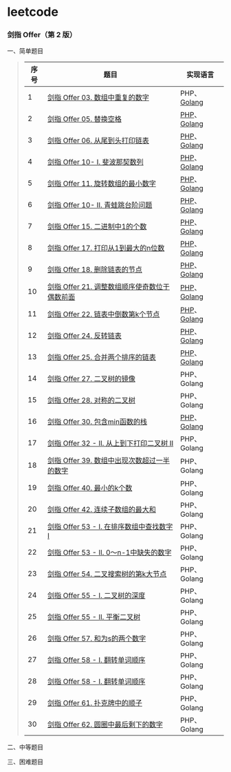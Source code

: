 # leetcode

### 剑指 Offer（第 2 版）

一、简单题目   

> | 序号 | 题目                                                         | 实现语言                                                     |
> | ---- | ------------------------------------------------------------ | ------------------------------------------------------------ |
> | 1    | [剑指 Offer 03. 数组中重复的数字](https://leetcode-cn.com/problems/shu-zu-zhong-zhong-fu-de-shu-zi-lcof/) | PHP、[Golang](https://github.com/Echo-Mr-Pengw/leetcode/blob/master/offer/simple/Golang/findRepeatNumber.go) |
> | 2    | [剑指 Offer 05. 替换空格](https://leetcode-cn.com/problems/ti-huan-kong-ge-lcof/) | [PHP](https://github.com/Echo-Mr-Pengw/leetcode/blob/master/offer/simple/PHP/replaceSpace.php)、[Golang](https://github.com/Echo-Mr-Pengw/leetcode/blob/master/offer/simple/Golang/replaceSpace.go) |
> | 3    | [剑指 Offer 06. 从尾到头打印链表](https://leetcode-cn.com/problems/ti-huan-kong-ge-lcof/) | [PHP](https://github.com/Echo-Mr-Pengw/leetcode/blob/master/offer/simple/PHP/reverseList.php)、[Golang](https://github.com/Echo-Mr-Pengw/leetcode/blob/master/offer/simple/Golang/reversePrint.go) |
> | 4    | [剑指 Offer 10- I. 斐波那契数列](https://leetcode-cn.com/problems/fei-bo-na-qi-shu-lie-lcof/) | [PHP](https://github.com/Echo-Mr-Pengw/leetcode/blob/master/offer/simple/PHP/fib.php)、[Golang](https://github.com/Echo-Mr-Pengw/leetcode/blob/master/offer/simple/Golang/fib.go) |
> | 5    | [剑指 Offer 11. 旋转数组的最小数字](https://leetcode-cn.com/problems/xuan-zhuan-shu-zu-de-zui-xiao-shu-zi-lcof/) | [PHP](https://github.com/Echo-Mr-Pengw/leetcode/blob/master/offer/simple/PHP/minArray.php)、[Golang](https://github.com/Echo-Mr-Pengw/leetcode/blob/master/offer/simple/Golang/minArray.go) |
> | 6    | [剑指 Offer 10- II. 青蛙跳台阶问题](https://leetcode-cn.com/problems/qing-wa-tiao-tai-jie-wen-ti-lcof/) | [PHP](https://github.com/Echo-Mr-Pengw/leetcode/blob/master/offer/simple/PHP/numWays.php)、[Golang](https://github.com/Echo-Mr-Pengw/leetcode/blob/master/offer/simple/Golang/numWays.go) |
> | 7    | [剑指 Offer 15. 二进制中1的个数](https://leetcode-cn.com/problems/er-jin-zhi-zhong-1de-ge-shu-lcof/) | [PHP](https://github.com/Echo-Mr-Pengw/leetcode/blob/master/offer/simple/PHP/hammingWeight.php)、[Golang](https://github.com/Echo-Mr-Pengw/leetcode/blob/master/offer/simple/Golang/hammingWeight.go) |
> | 8    | [剑指 Offer 17. 打印从1到最大的n位数](https://leetcode-cn.com/problems/da-yin-cong-1dao-zui-da-de-nwei-shu-lcof/) | [PHP](https://github.com/Echo-Mr-Pengw/leetcode/blob/master/offer/simple/PHP/printNumbers.php)、[Golang](https://github.com/Echo-Mr-Pengw/leetcode/blob/master/offer/simple/Golang/printNumbers.go) |
> | 9    | [剑指 Offer 18. 删除链表的节点](https://leetcode-cn.com/problems/shan-chu-lian-biao-de-jie-dian-lcof/) | [PHP](https://github.com/Echo-Mr-Pengw/leetcode/blob/master/offer/simple/PHP/deleteNode.php)、[Golang](https://github.com/Echo-Mr-Pengw/leetcode/blob/master/offer/simple/Golang/deleteNode.go) |
> | 10   | [剑指 Offer 21. 调整数组顺序使奇数位于偶数前面](https://leetcode-cn.com/problems/diao-zheng-shu-zu-shun-xu-shi-qi-shu-wei-yu-ou-shu-qian-mian-lcof/) | [PHP](https://github.com/Echo-Mr-Pengw/leetcode/blob/master/offer/simple/PHP/exchange.php)、[Golang](https://github.com/Echo-Mr-Pengw/leetcode/blob/master/offer/simple/Golang/exchange.go) |
> | 11   | [剑指 Offer 22. 链表中倒数第k个节点](https://leetcode-cn.com/problems/lian-biao-zhong-dao-shu-di-kge-jie-dian-lcof/) | [PHP](https://github.com/Echo-Mr-Pengw/leetcode/blob/master/offer/simple/PHP/getKthFromEnd.php)、[Golang](https://github.com/Echo-Mr-Pengw/leetcode/blob/master/offer/simple/Golang/getKthFromEnd.go) |
> | 12   | [剑指 Offer 24. 反转链表](https://leetcode-cn.com/problems/fan-zhuan-lian-biao-lcof/) | [PHP](https://github.com/Echo-Mr-Pengw/leetcode/blob/master/offer/simple/PHP/reverseList.php)、[Golang](https://github.com/Echo-Mr-Pengw/leetcode/blob/master/offer/simple/Golang/reverseList.go) |
> | 13   | [剑指 Offer 25. 合并两个排序的链表](https://leetcode-cn.com/problems/he-bing-liang-ge-pai-xu-de-lian-biao-lcof/) | [PHP](https://github.com/Echo-Mr-Pengw/leetcode/blob/master/offer/simple/PHP/mergeTwoLists.php)、[Golang](https://github.com/Echo-Mr-Pengw/leetcode/blob/master/offer/simple/Golang/mergeTwoLists.go) |
> | 14   | [剑指 Offer 27. 二叉树的镜像](https://leetcode-cn.com/problems/er-cha-shu-de-jing-xiang-lcof/) | PHP、Golang                                                  |
> | 15   | [剑指 Offer 28. 对称的二叉树](https://leetcode-cn.com/problems/dui-cheng-de-er-cha-shu-lcof/) | PHP、Golang                                                  |
> | 16   | [剑指 Offer 30. 包含min函数的栈](https://leetcode-cn.com/problems/bao-han-minhan-shu-de-zhan-lcof/) | [PHP](https://github.com/Echo-Mr-Pengw/leetcode/blob/master/offer/simple/PHP/minStack.php)、[Golang](https://github.com/Echo-Mr-Pengw/leetcode/blob/master/offer/simple/Golang/minStack.go) |
> | 17   | [剑指 Offer 32 - II. 从上到下打印二叉树 II](https://leetcode-cn.com/problems/cong-shang-dao-xia-da-yin-er-cha-shu-ii-lcof/) | PHP、Golang                                                  |
> | 18   | [剑指 Offer 39. 数组中出现次数超过一半的数字](https://leetcode-cn.com/problems/shu-zu-zhong-chu-xian-ci-shu-chao-guo-yi-ban-de-shu-zi-lcof/) | PHP、Golang                                                  |
> | 19   | [剑指 Offer 40. 最小的k个数](https://leetcode-cn.com/problems/zui-xiao-de-kge-shu-lcof/) | PHP、Golang                                                  |
> | 20   | [剑指 Offer 42. 连续子数组的最大和](https://leetcode-cn.com/problems/lian-xu-zi-shu-zu-de-zui-da-he-lcof/) | PHP、Golang                                                  |
> | 21   | [剑指 Offer 53 - I. 在排序数组中查找数字 I](https://leetcode-cn.com/problems/zai-pai-xu-shu-zu-zhong-cha-zhao-shu-zi-lcof/) | PHP、Golang                                                  |
> | 22   | [剑指 Offer 53 - II. 0～n-1中缺失的数字](https://leetcode-cn.com/problems/que-shi-de-shu-zi-lcof/) | PHP、Golang                                                  |
> | 23   | [剑指 Offer 54. 二叉搜索树的第k大节点](https://leetcode-cn.com/problems/er-cha-sou-suo-shu-de-di-kda-jie-dian-lcof/) | PHP、Golang                                                  |
> | 24   | [剑指 Offer 55 - I. 二叉树的深度](https://leetcode-cn.com/problems/er-cha-shu-de-shen-du-lcof/) | PHP、Golang                                                  |
> | 25   | [剑指 Offer 55 - II. 平衡二叉树](https://leetcode-cn.com/problems/ping-heng-er-cha-shu-lcof/) | PHP、Golang                                                  |
> | 26   | [剑指 Offer 57. 和为s的两个数字](https://leetcode-cn.com/problems/he-wei-sde-liang-ge-shu-zi-lcof/) | PHP、Golang                                                  |
> | 27   | [剑指 Offer 58 - I. 翻转单词顺序](https://leetcode-cn.com/problems/fan-zhuan-dan-ci-shun-xu-lcof/) | PHP、Golang                                                  |
> | 28   | [剑指 Offer 58 - I. 翻转单词顺序](https://leetcode-cn.com/problems/fan-zhuan-dan-ci-shun-xu-lcof/) | PHP、Golang                                                  |
> | 29   | [剑指 Offer 61. 扑克牌中的顺子](https://leetcode-cn.com/problems/bu-ke-pai-zhong-de-shun-zi-lcof/) | PHP、Golang                                                  |
> | 30   | [剑指 Offer 62. 圆圈中最后剩下的数字](https://leetcode-cn.com/problems/yuan-quan-zhong-zui-hou-sheng-xia-de-shu-zi-lcof/) | PHP、Golang                                                  |







二、中等题目   

三、困难题目   

